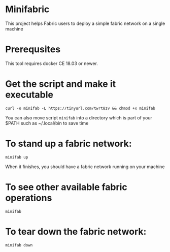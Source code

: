 # Minifabric
This project helps Fabric users to deploy a simple fabric network on a single machine

# Prerequsites
This tool requires docker CE 18.03 or newer.

# Get the script and make it executable
```
curl -o minifab -L https://tinyurl.com/twrt8zv && chmod +x minifab
```

You can also move script `minifab` into a directory which is part
of your $PATH such as ~/.local/bin to save time

# To stand up a fabric network:
`
minifab up
`

When it finishes, you should have a fabric network running on your machine

# To see other available fabric operations
`
minifab
`

# To tear down the fabric network:
`
minifab down
`
